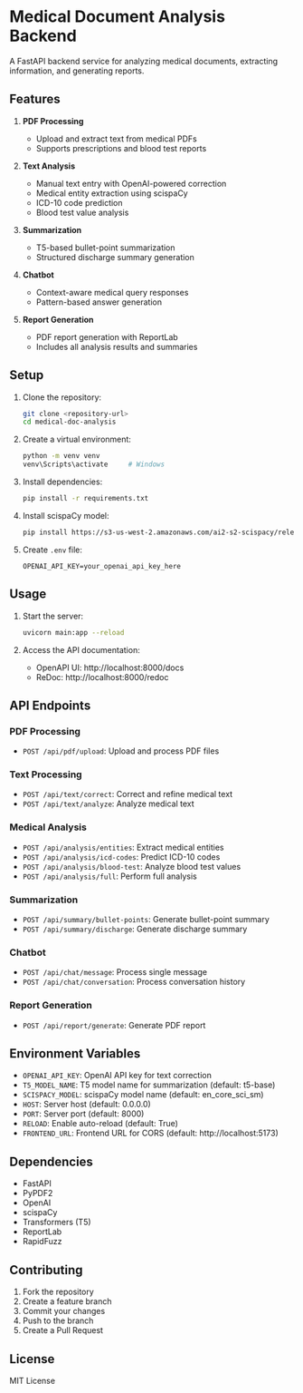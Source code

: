# Medical Document Analysis Backend

A FastAPI backend service for analyzing medical documents, extracting information, and generating reports.

## Features

1. **PDF Processing**
   - Upload and extract text from medical PDFs
   - Supports prescriptions and blood test reports

2. **Text Analysis**
   - Manual text entry with OpenAI-powered correction
   - Medical entity extraction using scispaCy
   - ICD-10 code prediction
   - Blood test value analysis

3. **Summarization**
   - T5-based bullet-point summarization
   - Structured discharge summary generation

4. **Chatbot**
   - Context-aware medical query responses
   - Pattern-based answer generation

5. **Report Generation**
   - PDF report generation with ReportLab
   - Includes all analysis results and summaries

## Setup

1. Clone the repository:
   ```bash
   git clone <repository-url>
   cd medical-doc-analysis
   ```

2. Create a virtual environment:
   ```bash
   python -m venv venv
   venv\Scripts\activate     # Windows
   ```

3. Install dependencies:
   ```bash
   pip install -r requirements.txt
   ```

4. Install scispaCy model:
   ```bash
   pip install https://s3-us-west-2.amazonaws.com/ai2-s2-scispacy/releases/v0.5.3/en_core_sci_sm-0.5.3.tar.gz
   ```

5. Create `.env` file:
   ```
   OPENAI_API_KEY=your_openai_api_key_here
   ```

## Usage

1. Start the server:
   ```bash
   uvicorn main:app --reload
   ```

2. Access the API documentation:
   - OpenAPI UI: http://localhost:8000/docs
   - ReDoc: http://localhost:8000/redoc

## API Endpoints

### PDF Processing
- `POST /api/pdf/upload`: Upload and process PDF files

### Text Processing
- `POST /api/text/correct`: Correct and refine medical text
- `POST /api/text/analyze`: Analyze medical text

### Medical Analysis
- `POST /api/analysis/entities`: Extract medical entities
- `POST /api/analysis/icd-codes`: Predict ICD-10 codes
- `POST /api/analysis/blood-test`: Analyze blood test values
- `POST /api/analysis/full`: Perform full analysis

### Summarization
- `POST /api/summary/bullet-points`: Generate bullet-point summary
- `POST /api/summary/discharge`: Generate discharge summary

### Chatbot
- `POST /api/chat/message`: Process single message
- `POST /api/chat/conversation`: Process conversation history

### Report Generation
- `POST /api/report/generate`: Generate PDF report

## Environment Variables

- `OPENAI_API_KEY`: OpenAI API key for text correction
- `T5_MODEL_NAME`: T5 model name for summarization (default: t5-base)
- `SCISPACY_MODEL`: scispaCy model name (default: en_core_sci_sm)
- `HOST`: Server host (default: 0.0.0.0)
- `PORT`: Server port (default: 8000)
- `RELOAD`: Enable auto-reload (default: True)
- `FRONTEND_URL`: Frontend URL for CORS (default: http://localhost:5173)

## Dependencies

- FastAPI
- PyPDF2
- OpenAI
- scispaCy
- Transformers (T5)
- ReportLab
- RapidFuzz

## Contributing

1. Fork the repository
2. Create a feature branch
3. Commit your changes
4. Push to the branch
5. Create a Pull Request

## License

MIT License 